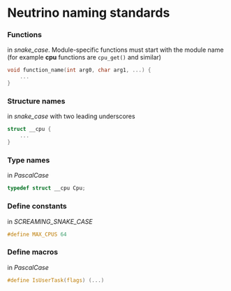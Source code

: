 # Neutrino naming standards

### Functions
in *snake_case*. Module-specific functions must start with the module name (for example **cpu** functions are `cpu_get()` and similar)
```c
void function_name(int arg0, char arg1, ...) {
    ...
}
```

### Structure names
in *snake_case* with two leading underscores
```c
struct __cpu {
    ...
}
``` 


### Type names
in _PascalCase_
```c
typedef struct __cpu Cpu;
```

### Define constants
in *SCREAMING_SNAKE_CASE*
```c
#define MAX_CPUS 64
```

### Define macros
in _PascalCase_
```c
#define IsUserTask(flags) (...)
```